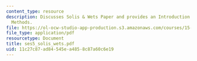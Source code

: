 ```yaml
---
content_type: resource
description: Discusses Solis & Wets Paper and provides an Introduction to Sampling
  Methods.
file: https://ol-ocw-studio-app-production.s3.amazonaws.com/courses/15-099-readings-in-optimization-fall-2003/11c27c87ad84545ea4858c87a60c6e19_ses5_solis_wets.pdf
file_type: application/pdf
resourcetype: Document
title: ses5_solis_wets.pdf
uid: 11c27c87-ad84-545e-a485-8c87a60c6e19
---
```

